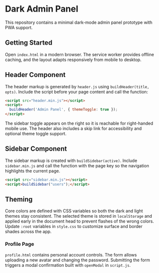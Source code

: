 # Dark Admin Panel

This repository contains a minimal dark-mode admin panel prototype with PWA support.

## Getting Started

Open `index.html` in a modern browser. The service worker provides offline caching, and the layout adapts responsively from mobile to desktop.

## Header Component

The header markup is generated by `header.js` using `buildHeader(title, opts)`.
Include the script before your page content and call the function:

```html
<script src="header.min.js"></script>
<script>
  buildHeader('Admin Panel', { themeToggle: true });
</script>
```

The sidebar toggle appears on the right so it is reachable for right-handed mobile use. The header also includes a skip link for accessibility and optional theme toggle support.
## Sidebar Component

The sidebar markup is created with `buildSidebar(active)`. Include `sidebar.min.js` and call the function with the page key so the navigation highlights the current page.

```html
<script src="sidebar.min.js"></script>
<script>buildSidebar("users");</script>
```


## Theming

Core colors are defined with CSS variables so both the dark and light themes stay consistent. The selected theme is stored in `localStorage` and applied early in the document head to prevent flashes of the wrong colors. Update `:root` variables in `style.css` to customize surface and border shades across the app.

### Profile Page

`profile.html` contains personal account controls. The form allows uploading a new avatar and changing the password. Submitting the form triggers a modal confirmation built with `openModal` in `script.js`.
